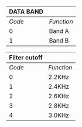 | DATA BAND | |
| --- | --- |
| *Code* | *Function* |
| 0 | Band A |
| 1 | Band B |

| Filter cutoff | |
| --- | --- |
| *Code* | *Function* |
| 0 | 2.2KHz |
| 1 | 2.4KHz |
| 2 | 2.6KHz |
| 3 | 2.8KHz |
| 4 | 3.0KHz |
